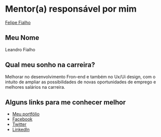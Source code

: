 # Mentor(a) responsável por mim

[Felipe Fialho](https://github.com/training-center/mentoria/blob/master/profiles/mentors/profiles/felipe_fialho.md)

## Meu Nome

Leandro Fialho

## Qual meu sonho na carreira?

Melhorar no desenvolvimento Fron-end e também no Ux/Ui design, com o intuito de ampliar as possibilidades de novas oportunidades 
de emprego e melhores salários na carreira.

## Alguns links para me conhecer melhor

- [Meu portfólio](http://leandrofialho.com/)
- [Facebook](https://www.facebook.com/Lefialho13)
- [Twitter](https://twitter.com/LFialho13)
- [LinkedIn](https://www.linkedin.com/in/leandro-fialho-888666103/)

